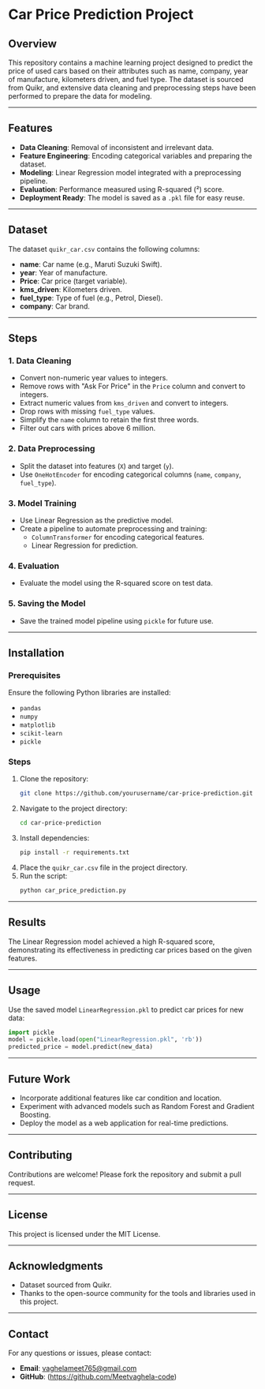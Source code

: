 # Car Price Prediction Project

## Overview
This repository contains a machine learning project designed to predict the price of used cars based on their attributes such as name, company, year of manufacture, kilometers driven, and fuel type. The dataset is sourced from Quikr, and extensive data cleaning and preprocessing steps have been performed to prepare the data for modeling.

---

## Features
- **Data Cleaning**: Removal of inconsistent and irrelevant data.
- **Feature Engineering**: Encoding categorical variables and preparing the dataset.
- **Modeling**: Linear Regression model integrated with a preprocessing pipeline.
- **Evaluation**: Performance measured using R-squared (²) score.
- **Deployment Ready**: The model is saved as a `.pkl` file for easy reuse.

---

## Dataset
The dataset `quikr_car.csv` contains the following columns:
- **name**: Car name (e.g., Maruti Suzuki Swift).
- **year**: Year of manufacture.
- **Price**: Car price (target variable).
- **kms_driven**: Kilometers driven.
- **fuel_type**: Type of fuel (e.g., Petrol, Diesel).
- **company**: Car brand.

---

## Steps

### 1. Data Cleaning
- Convert non-numeric year values to integers.
- Remove rows with "Ask For Price" in the `Price` column and convert to integers.
- Extract numeric values from `kms_driven` and convert to integers.
- Drop rows with missing `fuel_type` values.
- Simplify the `name` column to retain the first three words.
- Filter out cars with prices above 6 million.

### 2. Data Preprocessing
- Split the dataset into features (`X`) and target (`y`).
- Use `OneHotEncoder` for encoding categorical columns (`name`, `company`, `fuel_type`).

### 3. Model Training
- Use Linear Regression as the predictive model.
- Create a pipeline to automate preprocessing and training:
  - `ColumnTransformer` for encoding categorical features.
  - Linear Regression for prediction.

### 4. Evaluation
- Evaluate the model using the R-squared score on test data.

### 5. Saving the Model
- Save the trained model pipeline using `pickle` for future use.

---

## Installation
### Prerequisites
Ensure the following Python libraries are installed:
- `pandas`
- `numpy`
- `matplotlib`
- `scikit-learn`
- `pickle`

### Steps
1. Clone the repository:
    ```bash
    git clone https://github.com/yourusername/car-price-prediction.git
    ```
2. Navigate to the project directory:
    ```bash
    cd car-price-prediction
    ```
3. Install dependencies:
    ```bash
    pip install -r requirements.txt
    ```
4. Place the `quikr_car.csv` file in the project directory.
5. Run the script:
    ```bash
    python car_price_prediction.py
    ```

---

## Results
The Linear Regression model achieved a high R-squared score, demonstrating its effectiveness in predicting car prices based on the given features.

---

## Usage
Use the saved model `LinearRegression.pkl` to predict car prices for new data:
```python
import pickle
model = pickle.load(open("LinearRegression.pkl", 'rb'))
predicted_price = model.predict(new_data)
```

---

## Future Work
- Incorporate additional features like car condition and location.
- Experiment with advanced models such as Random Forest and Gradient Boosting.
- Deploy the model as a web application for real-time predictions.

---

## Contributing
Contributions are welcome! Please fork the repository and submit a pull request.

---

## License
This project is licensed under the MIT License.

---

## Acknowledgments
- Dataset sourced from Quikr.
- Thanks to the open-source community for the tools and libraries used in this project.

---

## Contact
For any questions or issues, please contact:
- **Email**: vaghelameet765@gmail.com
- **GitHub**: (https://github.com/Meetvaghela-code)

